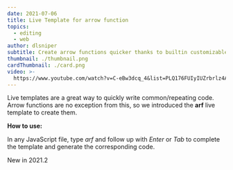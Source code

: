 ```yaml
---
date: 2021-07-06
title: Live Template for arrow function
topics:
  - editing
  - web
author: dlsniper
subtitle: Create arrow functions quicker thanks to builtin customizable templates
thumbnail: ./thumbnail.png
cardThumbnail: ./card.png
video: >-
  https://www.youtube.com/watch?v=C-eBw3dcq_4&list=PLQ176FUIyIUZrbrlz4AY1V8VzBJKZyVlW&index=57
---
```


Live templates are a great way to quickly write common/repeating code. Arrow functions are no exception from this, so we introduced the **arf** live template to create them.

**How to use:**

In any JavaScript file, type _arf_ and follow up with _Enter_ or _Tab_ to complete the template and generate the corresponding code.

<span class="tag is-rounded">New in 2021.2</span>

